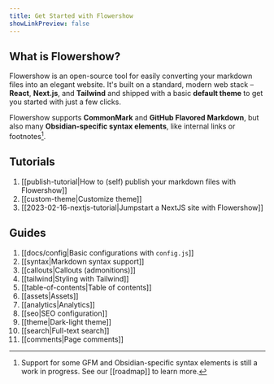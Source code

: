 ```yaml
---
title: Get Started with Flowershow
showLinkPreview: false
---
```


## What is Flowershow?

Flowershow is an open-source tool for easily converting your markdown files into an elegant website. It's built on a standard, modern web stack – **React**, **Next.js**, and **Tailwind** and shipped with a basic **default theme** to get you started with just a few clicks.

Flowershow supports **CommonMark** and **GitHub Flavored Markdown**, but also many **Obsidian-specific syntax elements**, like internal links or footnotes[^1].
[^1]: Support for some GFM and Obsidian-specific syntax elements is still a work in progress. See our [[roadmap]] to learn more.

## Tutorials

1. [[publish-tutorial|How to (self) publish your markdown files with Flowershow]]
2. [[custom-theme|Customize theme]]
3. [[2023-02-16-nextjs-tutorial|Jumpstart a NextJS site with Flowershow]]

## Guides

1. [[docs/config|Basic configurations with `config.js`]]
2. [[syntax|Markdown syntax support]]
3. [[callouts|Callouts (admonitions)]]
4. [[tailwind|Styling with Tailwind]]
5. [[table-of-contents|Table of contents]]
6. [[assets|Assets]]
7. [[analytics|Analytics]]
8. [[seo|SEO configuration]]
9. [[theme|Dark-light theme]]
10. [[search|Full-text search]]
11. [[comments|Page comments]]
